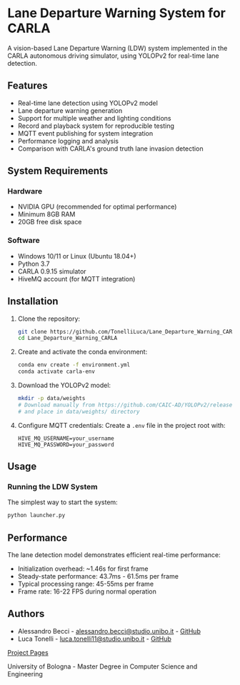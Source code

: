 # Lane Departure Warning System for CARLA

A vision-based Lane Departure Warning (LDW) system implemented in the CARLA autonomous driving simulator, using YOLOPv2 for real-time lane detection.

## Features

- Real-time lane detection using YOLOPv2 model
- Lane departure warning generation
- Support for multiple weather and lighting conditions
- Record and playback system for reproducible testing
- MQTT event publishing for system integration
- Performance logging and analysis
- Comparison with CARLA's ground truth lane invasion detection

## System Requirements

### Hardware
- NVIDIA GPU (recommended for optimal performance)
- Minimum 8GB RAM
- 20GB free disk space

### Software
- Windows 10/11 or Linux (Ubuntu 18.04+)
- Python 3.7
- CARLA 0.9.15 simulator
- HiveMQ account (for MQTT integration)

## Installation

1. Clone the repository:
   ```bash
   git clone https://github.com/TonelliLuca/Lane_Departure_Warning_CARLA.git
   cd Lane_Departure_Warning_CARLA
   ```

2. Create and activate the conda environment:
   ```bash
   conda env create -f environment.yml
   conda activate carla-env
   ```

3. Download the YOLOPv2 model:
   ```bash
   mkdir -p data/weights
   # Download manually from https://github.com/CAIC-AD/YOLOPv2/releases/download/V0.0.1/yolopv2.pt
   # and place in data/weights/ directory
   ```

4. Configure MQTT credentials:
   Create a `.env` file in the project root with:
   ```
   HIVE_MQ_USERNAME=your_username
   HIVE_MQ_PASSWORD=your_password
   ```

## Usage

### Running the LDW System

The simplest way to start the system:
```bash
python launcher.py
```

## Performance

The lane detection model demonstrates efficient real-time performance:
- Initialization overhead: ~1.46s for first frame
- Steady-state performance: 43.7ms - 61.5ms per frame
- Typical processing range: 45-55ms per frame
- Frame rate: 16-22 FPS during normal operation

## Authors

- Alessandro Becci - alessandro.becci@studio.unibo.it - [GitHub](https://github.com/stormtroober)
- Luca Tonelli - luca.tonelli11@studio.unibo.it - [GitHub](https://github.com/TonelliLuca)

[Project Pages](https://tonelliluca.github.io/Lane_Departure_Warning_CARLA/)

University of Bologna - Master Degree in Computer Science and Engineering